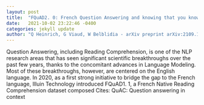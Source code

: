 ```yaml
---
layout: post
title:  "FQuAD2. 0: French Question Answering and knowing that you know nothing"
date:   2021-10-02 23:22:46 -0400
categories: jekyll update
author: "Q Heinrich, G Viaud, W Belblidia - arXiv preprint arXiv:2109.13209, 2021"
---
```

Question Answering, including Reading Comprehension, is one of the NLP research areas that has seen significant scientific breakthroughs over the past few years, thanks to the concomitant advances in Language Modeling. Most of these breakthroughs, however, are centered on the English language. In 2020, as a first strong initiative to bridge the gap to the French language, Illuin Technology introduced FQuAD1. 1, a French Native Reading Comprehension dataset composed Cites: QuAC: Question answering in context